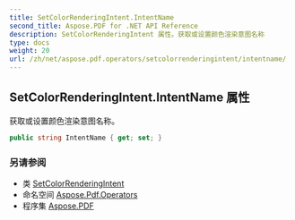 ```yaml
---
title: SetColorRenderingIntent.IntentName
second_title: Aspose.PDF for .NET API Reference
description: SetColorRenderingIntent 属性。获取或设置颜色渲染意图名称
type: docs
weight: 20
url: /zh/net/aspose.pdf.operators/setcolorrenderingintent/intentname/
---
```

## SetColorRenderingIntent.IntentName 属性

获取或设置颜色渲染意图名称。

```csharp
public string IntentName { get; set; }
```

### 另请参阅

* 类 [SetColorRenderingIntent](../)
* 命名空间 [Aspose.Pdf.Operators](../../../aspose.pdf.operators/)
* 程序集 [Aspose.PDF](../../../)